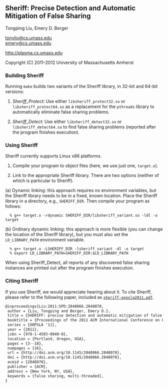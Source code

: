 Sheriff: Precise Detection and Automatic Mitigation of False Sharing
--------------------------------------------------------------------

Tongping Liu, Emery D. Berger

<tonyliu@cs.umass.edu>  
<emery@cs.umass.edu>  

<http://plasma.cs.umass.edu>

Copyright (C) 2011-2012 University of Massachusetts Amherst


### Building Sheriff ###

Running `make` builds two variants of the Sheriff library, in 32-bit and 64-bit versions:

1. *Sheriff_Protect*: Use either `libsheriff_protect32.so` or `libsheriff_protect64.so` as a replacement for the `pthreads` library to automatically eliminate false sharing problems.

2. *Sheriff_Detect*: Use either `libsheriff_detect32.so` or `libsheriff_detect64.so` to find false sharing problems (reported after the program finishes execution).

### Using Sheriff ###

Sheriff currently supports Linux x86 platforms.

1. Compile your program to object files (here, we use just one, `target.o`).

2. Link to the appropriate Sheriff library. There are two options (neither of which is particular to Sheriff).

  (a) Dynamic linking: this approach requires no environment variables,
      but the Sheriff library needs to be in a fixed, known location.
      Place the Sheriff library in a directory, e.g., `SHERIFF_DIR`.
      Then compile your program as follows:

      % g++ target.o -rdynamic SHERIFF_DIR/libsheriff_variant.so -ldl -o target

  (b) Ordinary dynamic linking: this approach is more flexible (you can
      change the location of the Sheriff library), but you must also
      set the `LD_LIBRARY_PATH` environment variable.

      % g++ target.o -LSHERIFF_DIR -lsheriff_variant -dl -o target
      % export LD_LIBRARY_PATH=SHERIFF_DIR:$LD_LIBRARY_PATH

When using Sheriff_Detect, all reports of any discovered false sharing
instances are printed out after the program finishes execution.

### Citing Sheriff ###

If you use Sheriff, we would appreciate hearing about it. To cite
Sheriff, please refer to the following paper, included as
[`sheriff-oopsla2011.pdf`](https://github.com/plasma-umass/sheriff/blob/master/sheriff-oopsla2011.pdf?raw=true).

```latex
@inproceedings{Liu:2011:SPD:2048066.2048070,
 author = {Liu, Tongping and Berger, Emery D.},
 title = {SHERIFF: precise detection and automatic mitigation of false sharing},
 booktitle = {Proceedings of the 2011 ACM International Conference on Object-Oriented Programming Systems, Languages, and Applications},
 series = {OOPSLA '11},
 year = {2011},
 isbn = {978-1-4503-0940-0},
 location = {Portland, Oregon, USA},
 pages = {3--18},
 numpages = {16},
 url = {http://doi.acm.org/10.1145/2048066.2048070},
 doi = {http://doi.acm.org/10.1145/2048066.2048070},
 acmid = {2048070},
 publisher = {ACM},
 address = {New York, NY, USA},
 keywords = {false sharing, multi-threaded},
}
```

